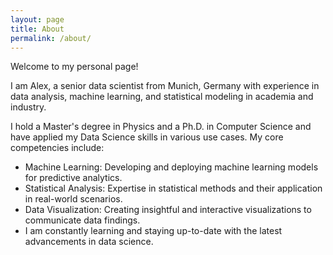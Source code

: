 ```yaml
---
layout: page
title: About
permalink: /about/
---
```


Welcome to my personal page!  

I am Alex, a senior data scientist from Munich, Germany with experience in data analysis, machine learning, and statistical modeling in academia and industry.    

I hold a Master's degree in Physics and a Ph.D. in Computer Science and have applied my Data Science skills in various use cases. My core competencies include:  

- Machine Learning: Developing and deploying machine learning models for predictive analytics.
- Statistical Analysis: Expertise in statistical methods and their application in real-world scenarios.
- Data Visualization: Creating insightful and interactive visualizations to communicate data findings.  
- I am constantly learning and staying up-to-date with the latest advancements in data science.

